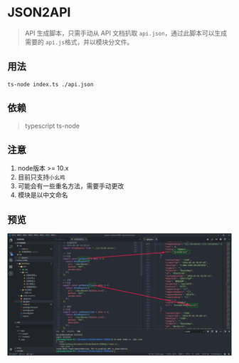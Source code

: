 # JSON2API

> API 生成脚本，只需手动从 API 文档扒取 `api.json`，通过此脚本可以生成需要的 `api.js`格式，并以模块分文件。

## 用法
```
ts-node index.ts ./api.json
```
## 依赖
> typescript ts-node

## 注意
1. node版本 >= 10.x
2. 目前只支持`小幺鸡`
3. 可能会有一些重名方法，需要手动更改
4. 模块是以中文命名

## 预览
![截图](/img/深度截图_code_20180717194308.png)